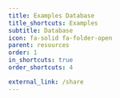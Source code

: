 ```yaml
---
title: Examples Database
title_shortcuts: Examples
subtitle: Database
icon: fa-solid fa-folder-open
parent: resources
order: 1
in_shortcuts: true
order_shortcuts: 4

external_link: /share
---
```

